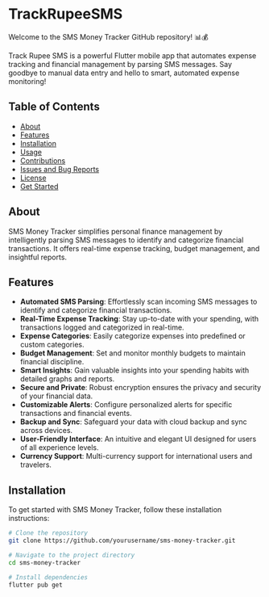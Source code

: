 # TrackRupeeSMS
Welcome to the SMS Money Tracker GitHub repository! 📊💰


Track Rupee SMS is a powerful Flutter mobile app that automates expense tracking and financial management by parsing SMS messages. Say goodbye to manual data entry and hello to smart, automated expense monitoring!


## Table of Contents

- [About](#about)
- [Features](#features)
- [Installation](#installation)
- [Usage](#usage)
- [Contributions](#contributions)
- [Issues and Bug Reports](#issues-and-bug-reports)
- [License](#license)
- [Get Started](#get-started)

## About

SMS Money Tracker simplifies personal finance management by intelligently parsing SMS messages to identify and categorize financial transactions. It offers real-time expense tracking, budget management, and insightful reports.

## Features

- **Automated SMS Parsing**: Effortlessly scan incoming SMS messages to identify and categorize financial transactions.
- **Real-Time Expense Tracking**: Stay up-to-date with your spending, with transactions logged and categorized in real-time.
- **Expense Categories**: Easily categorize expenses into predefined or custom categories.
- **Budget Management**: Set and monitor monthly budgets to maintain financial discipline.
- **Smart Insights**: Gain valuable insights into your spending habits with detailed graphs and reports.
- **Secure and Private**: Robust encryption ensures the privacy and security of your financial data.
- **Customizable Alerts**: Configure personalized alerts for specific transactions and financial events.
- **Backup and Sync**: Safeguard your data with cloud backup and sync across devices.
- **User-Friendly Interface**: An intuitive and elegant UI designed for users of all experience levels.
- **Currency Support**: Multi-currency support for international users and travelers.

## Installation

To get started with SMS Money Tracker, follow these installation instructions:

```bash
# Clone the repository
git clone https://github.com/yourusername/sms-money-tracker.git

# Navigate to the project directory
cd sms-money-tracker

# Install dependencies
flutter pub get
